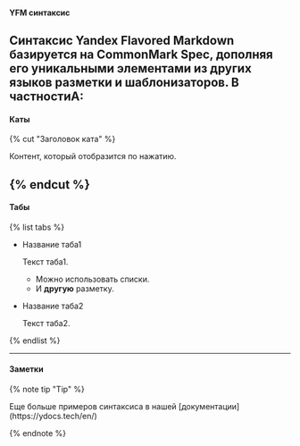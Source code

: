 #### YFM синтаксис
Синтаксис Yandex Flavored Markdown базируется на CommonMark Spec,
дополняя его уникальными элементами из других языков разметки и
шаблонизаторов. В частностиА:
---
#### Каты

{% cut "Заголовок ката" %}

Контент, который отобразится по нажатию.

{% endcut %}
---
#### Табы

{% list tabs %}

- Название таба1

  Текст таба1.
   * Можно использовать списки.
   * И **другую** разметку.
- Название таба2

  Текст таба2.

{% endlist %}

---
#### Заметки

{% note tip "Tip" %}
<div class="yfm-note-content">Еще больше примеров синтаксиса в нашей [документации](https://ydocs.tech/en/)</div>

{% endnote %}
